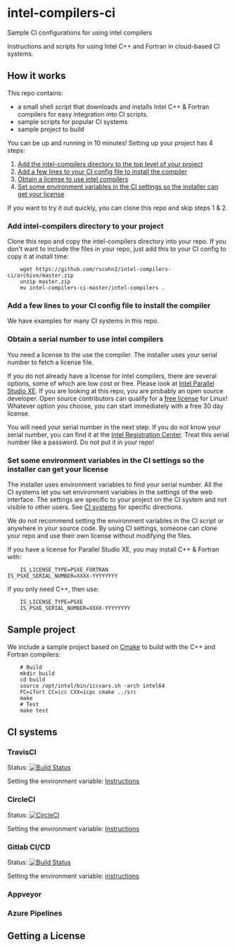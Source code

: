 # intel-compilers-ci
Sample CI configurations for using intel compilers

Instructions and scripts for using Intel C++ and Fortran in
cloud-based CI systems.

## How it works

This repo contains:

* a small shell script that downloads and installs Intel C++ & Fortran compilers for easy integration into CI scripts.
* sample scripts for popular CI systems
* sample project to build

You can be up and running in 10 minutes! Setting up your project has 4
steps:

1. [Add the intel-compilers directory to the top level of your project](#add_directory)
2. [Add a few lines to your CI config file to install the compiler](#config_file)
3. [Obtain a license to use intel compilers](#get_license)
4. [Set some environment variables in the CI settings so the installer can get your license](#environment)

If you want to try it out quickly, you can clone this repo and skip steps 1 & 2.

### Add intel-compilers directory to your project <a name="add_directory">

Clone this repo and copy the intel-compilers directory into your
repo. If you don't want to include the files in your repo, just add
this to your CI config to copy it at install time:

        wget https://github.com/rscohn2/intel-compilers-ci/archive/master.zip
        unzip master.zip
        mv intel-compilers-ci-master/intel-compilers .

### Add a few lines to your CI config file to install the compiler <a name="config_file">

We have examples for many CI systems in this repo.

### Obtain a serial number to use intel compilers <a name="get_license">

You need a license to the use the compiler. The installer uses
your serial number to fetch a license file.

If you do not already have a license for intel compilers, there are
several options, some of which are low cost or free. Please look at
[Intel Parallel Studio
XE](https://software.intel.com/en-us/parallel-studio-xe/choose-download). If
you are looking at this repo, you are probably an open source
developer. Open source contributors can qualify for a [free license](
https://software.intel.com/en-us/qualify-for-free-software/opensourcecontributor)
for Linux!  Whatever option you choose, you can start immediately with
a free 30 day license.

You will need your serial number in the next step. If you do not know
your serial number, you can find it at the [Intel Registration
Center](https://registrationcenter.intel.com/en/products).  Treat this
serial number like a password. Do not put it in your repo!

### Set some environment variables in the CI settings so the installer can get your license <a name="environment">

The installer uses environment variables to find your serial
number. All the CI systems let you set environment variables in the
settings of the web interface. The settings are specific to your
project on the CI system and not visible to other users. See [CI
systems](#CI_systems) for specific directions.

We do not recommend setting the environment variables in the CI script or anywhere
in your source code. By using CI settings, someone can clone your repo
and use their own license without modifying the files.

If you have a license for Parallel Studio XE, you may install C++ & Fortran with:

        IS_LICENSE_TYPE=PSXE_FORTRAN
	IS_PSXE_SERIAL_NUMBER=XXXX-YYYYYYYY

If you only need C++, then use:

        IS_LICENSE_TYPE=PSXE
        IS_PSXE_SERIAL_NUMBER=XXXX-YYYYYYYY

## Sample project

We include a sample project based on [Cmake](https://cmake.org/) to
build with the C++ and Fortran compilers:

        # Build
        mkdir build
        cd build
        source /opt/intel/bin/iccvars.sh -arch intel64
        FC=ifort CC=icc CXX=icpc cmake ../src
        make
        # Test
        make test

## CI systems <a name="CI_systems">

### TravisCI

Status: [![Build Status](https://travis-ci.org/rscohn2/intel-compilers-ci.svg?branch=master)](https://travis-ci.org/rscohn2/intel-compilers-ci)

Setting the environment variable:
[Instructions](https://docs.travis-ci.com/user/environment-variables/#defining-variables-in-repository-settings)

### CircleCI

Status: [![CircleCI](https://circleci.com/gh/rscohn2/intel-compilers-ci.svg?style=svg)](https://circleci.com/gh/rscohn2/intel-compilers-ci)

Setting the environment variable:
[Instructions](https://circleci.com/docs/2.0/env-vars/#setting-an-environment-variable-in-a-project)

### Gitlab CI/CD

Status: [![Build Status](https://gitlab.com/rscohn2/intel-compilers-ci/badges/master/build.svg)](https://gitlab.com/rscohn2/intel-compilers-ci/-/jobs)

Setting the environment variable: [instructions](https://docs.gitlab.com/ee/ci/variables/#protected-variables)

### Appveyor

### Azure Pipelines

## Getting a License

